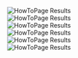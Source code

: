 <img src="../../../../../assets/images/metrics/webapp/after/howtopage/wamAfterHowToFull1.png" alt="HowToPage Results"></img><br>
<img src="../../../../../assets/images/metrics/webapp/after/howtopage/wamAfterHowToFull2.png" alt="HowToPage Results"></img><br>
<img src="../../../../../assets/images/metrics/webapp/after/howtopage/wamAfterHowToFull3.png" alt="HowToPage Results"></img><br>
<img src="../../../../../assets/images/metrics/webapp/after/howtopage/wamAfterHowToFull4.png" alt="HowToPage Results"></img><br>
<img src="../../../../../assets/images/metrics/webapp/after/howtopage/wamAfterHowToFull5.png" alt="HowToPage Results"></img><br>
<img src="../../../../../assets/images/metrics/webapp/after/howtopage/wamAfterHowToFull6.png" alt="HowToPage Results"></img><br>